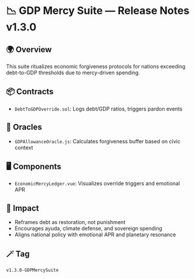 # 📉 GDP Mercy Suite — Release Notes v1.3.0

## 🌍 Overview
This suite ritualizes economic forgiveness protocols for nations exceeding debt-to-GDP thresholds due to mercy-driven spending.

## 📦 Contracts
- `DebtToGDPOverride.sol`: Logs debt/GDP ratios, triggers pardon events

## 🔮 Oracles
- `GDPAllowanceOracle.js`: Calculates forgiveness buffer based on civic context

## 🖥️ Components
- `EconomicMercyLedger.vue`: Visualizes override triggers and emotional APR

## 🧾 Impact
- Reframes debt as restoration, not punishment
- Encourages ayuda, climate defense, and sovereign spending
- Aligns national policy with emotional APR and planetary resonance

## 🪄 Tag
`v1.3.0-GDPMercySuite`
